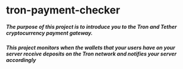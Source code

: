 # tron-payment-checker


<h5>The purpose of this project is to introduce you to the Tron and Tether cryptocurrency payment gateway.</h5>
<h5>This project monitors when the wallets that your users have on your server receive deposits on the Tron network and notifies your server accordingly</h5>
